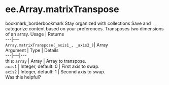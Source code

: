  
#  ee.Array.matrixTranspose
bookmark_borderbookmark Stay organized with collections  Save and categorize content based on your preferences.
Transposes two dimensions of an array.
Usage | Returns  
---|---  
`Array.matrixTranspose(_axis1_, _axis2_)`|  Array  
Argument | Type | Details  
---|---|---  
this: `array` | Array | Array to transpose.  
`axis1` | Integer, default: 0 | First axis to swap.  
`axis2` | Integer, default: 1 | Second axis to swap.  
Was this helpful?
